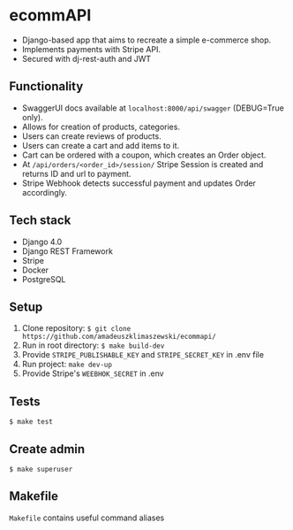 # ecommAPI
* Django-based app that aims to recreate a simple e-commerce shop.
* Implements payments with Stripe API.
* Secured with dj-rest-auth and JWT

## Functionality
* SwaggerUI docs available at `localhost:8000/api/swagger` (DEBUG=True only).
* Allows for creation of products, categories.
* Users can create reviews of products.
* Users can create a cart and add items to it.
* Cart can be ordered with a coupon, which creates an Order object.
* At `/api/orders/<order_id>/session/` Stripe Session is created and returns ID and url to payment.
* Stripe Webhook detects successful payment and updates Order accordingly.

## Tech stack
* Django 4.0
* Django REST Framework
* Stripe
* Docker
* PostgreSQL

## Setup
1. Clone repository:
`$ git clone https://github.com/amadeuszklimaszewski/ecommapi/`
2. Run in root directory:
`$ make build-dev`
3. Provide `STRIPE_PUBLISHABLE_KEY` and `STRIPE_SECRET_KEY` in .env file
4. Run project: `make dev-up`
5. Provide Stripe's `WEEBHOK_SECRET` in .env

## Tests
`$ make test`

## Create admin
`$ make superuser`

## Makefile
`Makefile` contains useful command aliases

